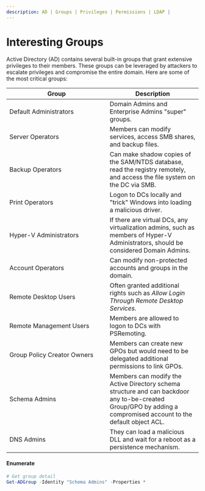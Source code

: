 ```yaml
---
description: AD | Groups | Privileges | Permissions | LDAP |
---
```


# Interesting Groups

Active Directory (AD) contains several built-in groups that grant extensive privileges to their members. These groups can be leveraged by attackers to escalate privileges and compromise the entire domain. Here are some of the most critical groups:

<table data-header-hidden><thead><tr><th width="247">Group</th><th>Description</th></tr></thead><tbody><tr><td>Default Administrators</td><td>Domain Admins and Enterprise Admins "super" groups.</td></tr><tr><td>Server Operators</td><td>Members can modify services, access SMB shares, and backup files.</td></tr><tr><td>Backup Operators</td><td>Can make shadow copies of the SAM/NTDS database, read the registry remotely, and access the file system on the DC via SMB. </td></tr><tr><td>Print Operators</td><td>Logon to DCs locally and "trick" Windows into loading a malicious driver.</td></tr><tr><td>Hyper-V Administrators</td><td>If there are virtual DCs, any virtualization admins, such as members of Hyper-V Administrators, should be considered Domain Admins.</td></tr><tr><td>Account Operators</td><td>Can modify non-protected accounts and groups in the domain.</td></tr><tr><td>Remote Desktop Users</td><td>Often granted additional rights such as <em>Allow Login Through Remote Desktop Services.</em></td></tr><tr><td>Remote Management Users</td><td>Members are allowed to logon to DCs with PSRemoting.</td></tr><tr><td>Group Policy Creator Owners</td><td>Members can create new GPOs but would need to be delegated additional permissions to link GPOs.</td></tr><tr><td>Schema Admins</td><td>Members can modify the Active Directory schema structure and can backdoor any to-be-created Group/GPO by adding a compromised account to the default object ACL.</td></tr><tr><td>DNS Admins</td><td>They can load a malicious DLL and wait for a reboot as a persistence mechanism. </td></tr></tbody></table>

#### Enumerate

```powershell
# Get group detail
Get-ADGroup -Identity "Schema Admins" -Properties *
```

